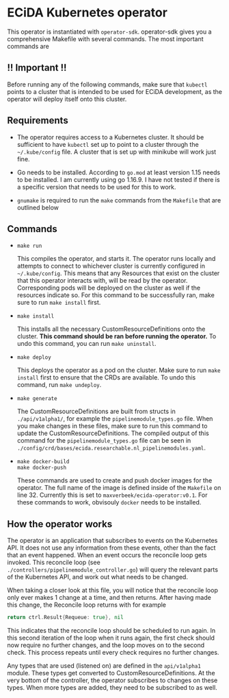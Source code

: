 # ECiDA Kubernetes operator

This operator is instantiated with `operator-sdk`. operator-sdk gives you a
comprehensive Makefile with several commands. The most important commands are

## !! Important !!

Before running any of the following commands, make sure that `kubectl` points
to a cluster that is intended to be used for ECiDA development, as the operator
will deploy itself onto this cluster.

## Requirements

- The operator requires access to a Kubernetes cluster. It should be sufficient
  to have  `kubectl` set up to point to a cluster through the `~/.kube/config`
  file. A cluster that is set up with minikube will work just fine.

- Go needs to be installed. According to `go.mod` at least version 1.15 needs
  to be installed. I am currently using go 1.16.9. I have not tested if there
  is a specific version that needs to be used for this to work.

- `gnumake` is required to run the `make` commands from the `Makefile` that are
  outlined below

## Commands

- ```
  make run
  ```

  This compiles the operator, and starts it. The operator runs locally and
  attempts to connect to whichever cluster is currently configured in
  `~/.kube/config`. This means that any Resources that exist on the cluster
  that this operator interacts with, will be read by the operator.
  Corresponding pods will be deployed on the cluster as well if the resources
  indicate so. For this command to be successfully ran, make sure to run `make
  install` first.

- ```
  make install
  ```

  This installs all the necessary CustomResourceDefinitions onto the cluster.
  **This command should be ran before running the operator.** To undo this
  command, you can run `make uninstall`.

- ```
  make deploy
  ```
  
  This deploys the operator as a pod on the cluster. Make sure to run `make
  install` first to ensure that the CRDs are available. To undo this command,
  run `make undeploy`.

- ```
  make generate
  ```

  The CustomResourceDefinitions are built from structs in `./api/v1alpha1/`,
  for example the `pipelinemodule_types.go` file. When you make changes in
  these files, make sure to run this command to update the
  CustomResourceDefinitions. The compiled output of this command for the
  `pipelinemodule_types.go` file can be seen in
  `./config/crd/bases/ecida.researchable.nl_pipelinemodules.yaml`.

- ```
  make docker-build
  make docker-push
  ```
  
  These commands are used to create and push docker images for the operator.
  The full name of the image is defined inside of the `Makefile` on line 32.
  Currently this is set to `maxverbeek/ecida-operator:v0.1`. For these commands
  to work, obvisouly `docker` needs to be installed.


## How the operator works

The operator is an application that subscribes to events on the Kubernetes API.
It does not use any information from these events, other than the fact that an
event happened. When an event occurs the reconcile loop gets invoked. This
reconcile loop (see `./controllers/pipelinemodule_controller.go`) will query
the relevant parts of the Kubernetes API, and work out what needs to be
changed.

When taking a closer look at this file, you will notice that the reconcile loop
only ever makes 1 change at a time, and then returns. After having made this
change, the Reconcile loop returns with for example 

```go
return ctrl.Result{Requeue: true}, nil
```

This indicates that the reconcile loop should be scheduled to run again. In
this second iteration of the loop when it runs again, the first check should
now require no further changes, and the loop moves on to the second check.
This process repeats until every check requires no further changes.

Any types that are used (listened on) are defined in the `api/v1alpha1` module.
These types get converted to CustomResourceDefinitions. At the very bottom of
the controller, the operator subscribes to changes on these types. When more
types are added, they need to be subscribed to as well.
